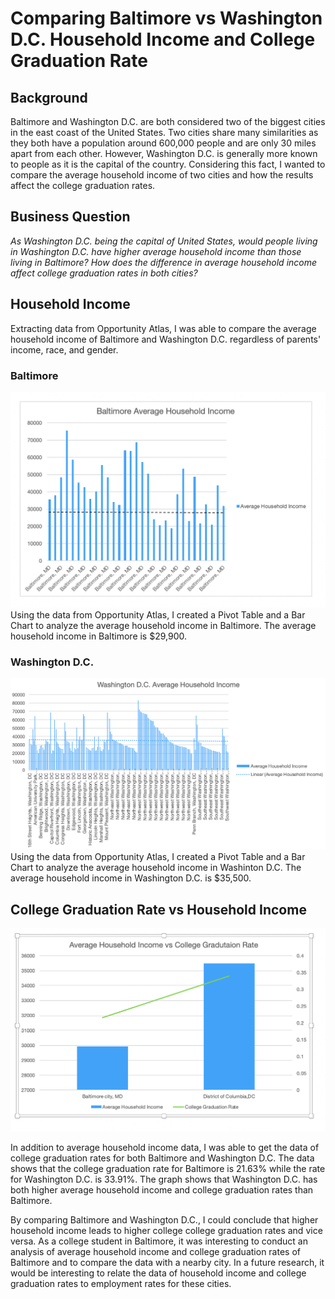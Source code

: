 # Comparing Baltimore vs Washington D.C. Household Income and College Graduation Rate

## Background
Baltimore and Washington D.C. are both considered two of the biggest cities in the east coast of the United States. Two cities share many similarities as they both have a population around 600,000 people and are only 30 miles apart from each other. However, Washington D.C. is generally more known to people as it is the capital of the country. Considering this fact, I wanted to compare the average household income of two cities and how the results affect the college graduation rates. 
## Business Question
_As Washington D.C. being the capital of United States, would people living in Washington D.C. have higher average household income than those living in Baltimore? How does the difference in average household income affect college graduation rates in both cities?_
## Household Income
Extracting data from Opportunity Atlas, I was able to compare the average household income of Baltimore and Washington D.C. regardless of parents' income, race, and gender.

### Baltimore
![alt text](https://github.com/justinjiholee/baltimore-washingtondc-household-data/blob/main/Baltimore%20Average%20Household%20Income%20Graph.png)
Using the data from Opportunity Atlas, I created a Pivot Table and a Bar Chart to analyze the average household income in Baltimore. The average household income in Baltimore is $29,900.
### Washington D.C.
![alt text](https://github.com/justinjiholee/baltimore-washingtondc-household-data/blob/main/Washington%20D.C.%20Average%20Household%20Income%20Graph.png)
Using the data from Opportunity Atlas, I created a Pivot Table and a Bar Chart to analyze the average household income in Washinton D.C. The average household income in Washington D.C. is $35,500.
## College Graduation Rate vs Household Income
![alt text](https://github.com/justinjiholee/baltimore-washingtondc-household-data/blob/main/College%20Graduation%20Rate%20Graph.png)

In addition to average household income data, I was able to get the data of college graduation rates for both Baltimore and Washington D.C. The data shows that the college graduation rate for Baltimore is 21.63% while the rate for Washington D.C. is 33.91%. The graph shows that Washington D.C. has both higher average household income and college graduation rates than Baltimore. 

By comparing Baltimore and Washington D.C., I could conclude that higher household income leads to higher college college graduation rates and vice versa. As a college student in Baltimore, it was interesting to conduct an analysis of average household income and college graduation rates of Baltimore and to compare the data with a nearby city. In a future research, it would be interesting to relate the data of household income and college graduation rates to employment rates for these cities. 
